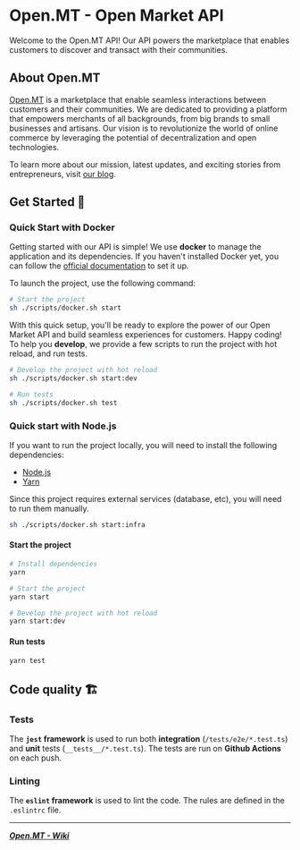 # Open.MT - Open Market API

Welcome to the Open.MT API! Our API powers the marketplace that enables customers to discover and transact with their communities.

## About Open.MT

[Open.MT](https://open.mt) is a marketplace that enable seamless interactions between customers and their communities. We are dedicated to providing a platform that empowers merchants of all backgrounds, from big brands to small businesses and artisans. Our vision is to revolutionize the world of online commerce by leveraging the potential of decentralization and open technologies.

To learn more about our mission, latest updates, and exciting stories from entrepreneurs, visit [our blog](https://blog.open.mt/).

## Get Started 🍋

### Quick Start with Docker

Getting started with our API is simple! We use **docker** to manage the application and its dependencies. If you haven't installed Docker yet, you can follow the [official documentation](https://docs.docker.com/get-docker/) to set it up.

To launch the project, use the following command:

```sh
# Start the project
sh ./scripts/docker.sh start
```

With this quick setup, you'll be ready to explore the power of our Open Market API and build seamless experiences for customers. Happy coding!
To help you **develop**, we provide a few scripts to run the project with hot reload, and run tests.

```sh
# Develop the project with hot reload
sh ./scripts/docker.sh start:dev

# Run tests
sh ./scripts/docker.sh test
```

### Quick start with Node.js

If you want to run the project locally, you will need to install the following dependencies:
- [Node.js](https://nodejs.org/en/download/)
- [Yarn](https://yarnpkg.com/getting-started/install)

Since this project requires external services (database, etc), you will need to run them manually.

```sh
sh ./scripts/docker.sh start:infra
```

#### Start the project

```sh
# Install dependencies
yarn

# Start the project
yarn start

# Develop the project with hot reload
yarn start:dev
```

#### Run tests

```sh
yarn test
```

## Code quality 🏗

### Tests

The **`jest` framework** is used to run both **integration** (`/tests/e2e/*.test.ts`) and **unit** tests (`__tests__/*.test.ts`).
The tests are run on **Github Actions** on each push.

### Linting

The **`eslint` framework** is used to lint the code. The rules are defined in the `.eslintrc` file.

--- 

[***Open.MT - Wiki***](https://github.com/jterrazz/app.open-mt)


